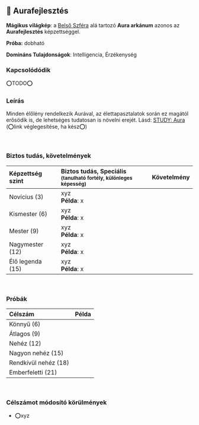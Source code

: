## 🔵 Aurafejlesztés

**Mágikus világkép**: a [Belső Szféra](../097_magikus_szferak_arkanumok.md#bels%C5%91-szf%C3%A9ra) alá tartozó **Aura arkánum** azonos az **Aurafejlesztés** képzettséggel.

**Próba:** dobható

**Domináns Tulajdonságok**: Intelligencia, Érzékenység

### Kapcsolódódik

⭕TODO⭕

### Leírás

Minden élőlény rendelkezik Aurával, az élettapasztalatok során ez magától erősödik is, de lehetséges tudatosan is növelni erejét.
Lásd: [STUDY: Aura](https://github.com/kaktusztea/km100/wiki/STUDY.magia.Aura#modell-a) (⭕link véglegesítése, ha kész⭕)

<br />

### Biztos tudás, követelmények

| Képzettség szint | Biztos tudás, Speciális <br /><sub>(tanulható fortély, különleges  képesség)</sub> | Követelmény |
|:---------------- |:---------------------------------------------------------------------------------- |:-----------:|
| Novícius (3)     | xyz <br /> **Példa**: x                                                            |             |
| Kismester (6)    | xyz <br /> **Példa**: x                                                            |             |
| Mester (9)       | xyz <br /> **Példa**: x                                                            |             |
| Nagymester (12)  | xyz <br /> **Példa**: x                                                            |             |
| Élő legenda (15) | xyz <br /> **Példa**: x                                                            |             |

<br />

### Próbák

| Célszám | Példa  |
| :----------- | :----------- |
| Könnyű       (6)  | |
| Átlagos      (9)  | |
| Nehéz        (12) | |
| Nagyon nehéz (15) | |
| Rendkívül nehéz (18) | |
| Emberfeletti (21) | |

<br />

### Célszámot módosító körülmények

- ⭕xyz
